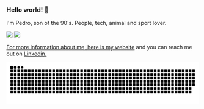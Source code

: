 
### Hello world! 👋

I'm Pedro, son of the 90's. People, tech, animal and sport lover.

<div>
  <a href="https://github.com/pedroalexandrepiresvieira">
  <img height="180em" src="https://github-readme-stats.vercel.app/api?username=rafaballerini&show_icons=true&theme=dracula&include_all_commits=true&count_private=true"/>
  <img height="180em" src="https://github-readme-stats.vercel.app/api/top-langs/?username=rafaballerini&layout=compact&langs_count=7&theme=dracula"/>
</div>

For more information about me, here is my <a href="https://pedroalexandrevieira.github.io/">website</a> and you can reach me out on <a href="https://www.linkedin.com/in/pedroalexandrevieira/">Linkedin.</a>


![Snake animation](https://github.com/pedroalexandrevieira/pedroalexandrevieira/blob/output/github-contribution-grid-snake.svg)

